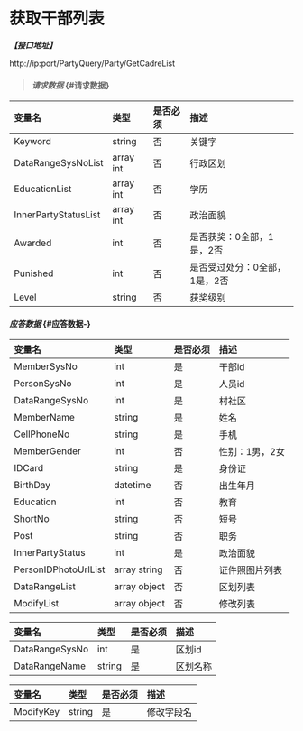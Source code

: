 # 获取干部列表

_**【接口地址】**_

http://ip:port/PartyQuery/Party/GetCadreList

> #### _请求数据_ {#请求数据}

| 变量名 | 类型 | 是否必须 | 描述 |
| :--- | :--- | :--- | :--- |
| Keyword | string | 否 | 关键字 |
| DataRangeSysNoList | array int | 否 | 行政区划 |
| EducationList | array int | 否 | 学历 |
| InnerPartyStatusList | array int | 否 | 政治面貌 |
| Awarded | int | 否 | 是否获奖：0全部，1是，2否 |
| Punished | int | 否 | 是否受过处分：0全部，1是，2否 |
| Level | string | 否 | 获奖级别 |


#### _应答数据_ {#应答数据-}

| 变量名 | 类型 | 是否必须 | 描述 |
| :--- | :--- | :--- | :--- |
| MemberSysNo | int | 是 | 干部id |
| PersonSysNo | int | 是 | 人员id |
| DataRangeSysNo | int | 是 | 村社区 |
| MemberName | string | 是 | 姓名 |
| CellPhoneNo | string | 是 | 手机 |
| MemberGender | int | 否 | 性别：1男，2女 |
| IDCard | string | 是 | 身份证 |
| BirthDay | datetime | 否 | 出生年月 |
| Education | int | 否 | 教育 |
| ShortNo | string | 否 | 短号 |
| Post | string | 否 | 职务 |
| InnerPartyStatus | int | 是 | 政治面貌 |
| PersonIDPhotoUrlList | array string | 否 | 证件照图片列表 |
| DataRangeList | array object | 否 | 区划列表 |
| ModifyList | array object | 否 | 修改列表 |

| 变量名 | 类型 | 是否必须 | 描述 |
| :--- | :--- | :--- | :--- |
| DataRangeSysNo | int | 是 | 区划id |
| DataRangeName | string | 是 | 区划名称 |

| 变量名 | 类型 | 是否必须 | 描述 |
| :--- | :--- | :--- | :--- |
| ModifyKey | string | 是 | 修改字段名 |





